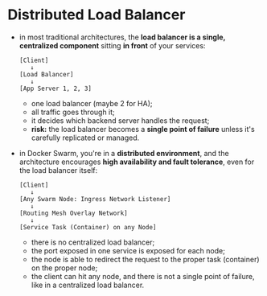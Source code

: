 # Distributed Load Balancer

- in most traditional architectures, the **load balancer is a single, centralized component** sitting **in front** of your services:

    ```text
    [Client]
       ↓
    [Load Balancer]
       ↓
    [App Server 1, 2, 3]
    ```

  - one load balancer (maybe 2 for HA);
  - all traffic goes through it;
  - it decides which backend server handles the request;
  - **risk:** the load balancer becomes a **single point of failure** unless it's carefully replicated or managed.

- in Docker Swarm, you're in a **distributed environment**, and the architecture encourages **high availability and fault tolerance**, even for the load balancer itself:

    ```text
    [Client]
       ↓
    [Any Swarm Node: Ingress Network Listener]
       ↓
    [Routing Mesh Overlay Network]
       ↓
    [Service Task (Container) on any Node]
    ```
  - there is no centralized load balancer;
  - the port exposed in one service is exposed for each node;
  - the node is able to redirect the request to the proper task (container) on the proper node;
  - the client can hit any node, and there is not a single point of failure, like in a centralized load balancer.
